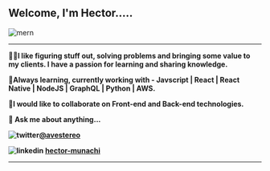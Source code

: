 ## Welcome, I'm Hector.....



![mern](https://user-images.githubusercontent.com/58500221/87241978-6b838380-c420-11ea-8ef3-34cc16d8cd5f.png)


___
👨‍💻<strong>I like figuring stuff out, solving problems and bringing some value to my clients. I have a passion for learning and sharing knowledge.

🧐Always learning, currently working with - <strong>Javscript | React | React Native | NodeJS | GraphQL | Python | AWS.

🤝I would like to collaborate on Front-end and Back-end technologies.

💬 Ask me about anything...

![twitter](https://user-images.githubusercontent.com/58500221/87242399-39742080-c424-11ea-88ca-94ad1498456d.png)[@avestereo](https://www.twitter.com/avestereo)<br>

![linkedin](https://user-images.githubusercontent.com/58500221/88550585-b81eaf80-d019-11ea-9ce1-56f17f13bb2b.png)
[hector-munachi](https://www.linkedin.com/in/hector-munachi-852341181)<strong>
___




